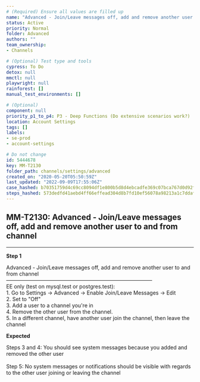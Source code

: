 ```yaml
---
# (Required) Ensure all values are filled up
name: "Advanced - Join/Leave messages off, add and remove another user to and from channel"
status: Active
priority: Normal
folder: Advanced
authors: ""
team_ownership: 
- Channels

# (Optional) Test type and tools
cypress: To Do
detox: null
mmctl: null
playwright: null
rainforest: []
manual_test_environments: []

# (Optional)
component: null
priority_p1_to_p4: P3 - Deep Functions (Do extensive scenarios work?)
location: Account Settings
tags: []
labels: 
- se-prod
- account-settings

# Do not change
id: 5444678
key: MM-T2130
folder_path: channels/settings/advanced
created_on: "2020-05-20T05:50:59Z"
last_updated: "2022-09-09T17:55:06Z"
case_hashed: b70351759d4c69cc8094df1e800b5d8d4ebcadfe369c07bca767d0d92fdfc30a592c515945b8a4fcac1de66fde0f5738
steps_hashed: 573dedfd41aebd4ff66effead304d8b7fd10ef56078a98213a1c7ddafc4267cd5e6603e62fbf5d83c0861506b39461f2
---
```


## MM-T2130: Advanced - Join/Leave messages off, add and remove another user to and from channel

---

**Step 1**

Advanced - Join/Leave messages off, add and remove another user to and from channel\
————————————————————————————\
EE only (test on mysql.test or postgres.test):\
1\. Go to Settings -> Advanced -> Enable Join/Leave Messages -> Edit\
2\. Set to "Off"\
3\. Add a user to a channel you're in\
4\. Remove the other user from the channel.\
5\. In a different channel, have another user join the channel, then leave the channel

**Expected**

Steps 3 and 4: You should see system messages because you added and removed the other user\
\
Step 5: No system messages or notifications should be visible with regards to the other user joining or leaving the channel
